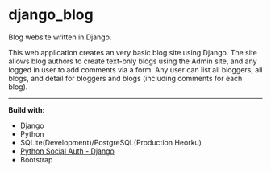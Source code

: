 # django_blog
Blog website written in Django.

This web application creates an very basic blog site using Django.
The site allows blog authors to create text-only blogs using the Admin site, and any logged in user to add comments via a form.
Any user can list all bloggers, all blogs, and detail for bloggers and blogs (including comments for each blog).

***

**Build with:**

* Django
* Python
* SQLite(Development)/PostgreSQL(Production Heorku)
* [Python Social Auth - Django](https://github.com/python-social-auth/social-app-django)
* Bootstrap
